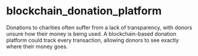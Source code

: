 # blockchain_donation_platform
Donations to charities often suffer from a lack of transparency, with donors unsure how their money is being used. A blockchain-based donation platform could track every transaction, allowing donors to see exactly where their money goes.

